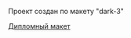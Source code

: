 Проект создан по макету "dark-3"

[Дипломный макет](https://www.figma.com/file/6FMWkB94wE7KTkcCgUXtnC/Дипломный-проект?type=design&node-id=1-8436&mode=design&t=Sx7OoWV7uMVYbda6-0)

